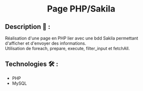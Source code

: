 ﻿# <p align="center">Page PHP/Sakila</p>

## Description 📝 :
Réalisation d'une page en PHP lier avec une bdd Sakila permettant d'afficher et d'envoyer des informations.
<br>
Utilisation de foreach, prepare, execute, filter_input et fetchAll.

## Technologies 🛠️ :
- PHP
- MySQL
